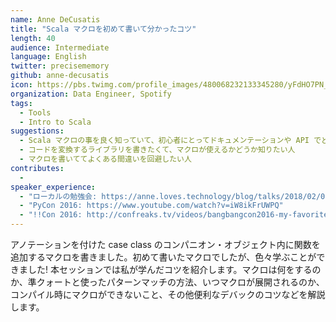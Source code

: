 ```yaml
---
name: Anne DeCusatis
title: "Scala マクロを初めて書いて分かったコツ"
length: 40
audience: Intermediate
language: English
twitter: precisememory
github: anne-decusatis
icon: https://pbs.twimg.com/profile_images/480068232133345280/yFdHO7PN_400x400.jpeg
organization: Data Engineer, Spotify
tags:
  - Tools
  - Intro to Scala
suggestions:
  - Scala マクロの事を良く知っていて、初心者にとってドキュメンテーションや API でどこがつまづきやすいかを知りたい人
  - コードを変換するライブラリを書きたくて、マクロが使えるかどうか知りたい人
  - マクロを書いててよくある間違いを回避したい人
contributes:
  - 
speaker_experience:
  - "ローカルの勉強会: https://anne.loves.technology/blog/talks/2018/02/07/queensjs.html"
  - "PyCon 2016: https://www.youtube.com/watch?v=iW8ikFrUWPQ"
  - "!!Con 2016: http://confreaks.tv/videos/bangbangcon2016-my-favorite-unicode-character-the-zero-width-joiner"
---
```

アノテーションを付けた case class のコンパニオン・オブジェクト内に関数を追加するマクロを書きました。初めて書いたマクロでしたが、色々学ぶことができました! 本セッションでは私が学んだコツを紹介します。マクロは何をするのか、準クォートと使ったパターンマッチの方法、いつマクロが展開されるのか、コンパイル時にマクロができないこと、その他便利なデバックのコツなどを解説します。
